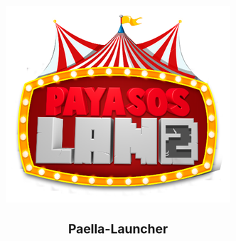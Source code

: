 <p align="center"><img src="../docs/images/logopl.png" alt="icon-launcher"></p>

<h1 align="center">Paella-Launcher</h1>
